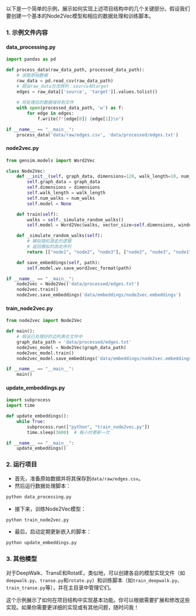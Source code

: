 以下是一个简单的示例，展示如何实现上述项目结构中的几个关键部分。假设我们要创建一个基本的Node2Vec模型和相应的数据处理和训练脚本。

### 1. 示例文件内容

#### data_processing.py

```python
import pandas as pd

def process_data(raw_data_path, processed_data_path):
    # 读取原始数据
    raw_data = pd.read_csv(raw_data_path)
    # 假设raw_data包含两列：source和target
    edges = raw_data[['source', 'target']].values.tolist()
    
    # 将处理后的数据保存到文件
    with open(processed_data_path, 'w') as f:
        for edge in edges:
            f.write(f"{edge[0]} {edge[1]}\n")

if __name__ == "__main__":
    process_data('data/raw/edges.csv', 'data/processed/edges.txt')
```

#### node2vec.py

```python
from gensim.models import Word2Vec

class Node2Vec:
    def __init__(self, graph_data, dimensions=128, walk_length=10, num_walks=100):
        self.graph_data = graph_data
        self.dimensions = dimensions
        self.walk_length = walk_length
        self.num_walks = num_walks
        self.model = None

    def train(self):
        walks = self._simulate_random_walks()
        self.model = Word2Vec(walks, vector_size=self.dimensions, window=5, min_count=1)

    def _simulate_random_walks(self):
        # 模拟随机游走的逻辑
        # 返回模拟的游走序列
        return [["node1", "node2", "node3"], ["node2", "node3", "node1"]]  # 示例

    def save_embeddings(self, path):
        self.model.wv.save_word2vec_format(path)

if __name__ == "__main__":
    node2vec = Node2Vec('data/processed/edges.txt')
    node2vec.train()
    node2vec.save_embeddings('data/embeddings/node2vec.embeddings')
```

#### train_node2vec.py

```python
from node2vec import Node2Vec

def main():
    # 假设已处理好的边列表在文件中
    graph_data_path = 'data/processed/edges.txt'
    node2vec_model = Node2Vec(graph_data_path)
    node2vec_model.train()
    node2vec_model.save_embeddings('data/embeddings/node2vec.embeddings')

if __name__ == "__main__":
    main()
```

#### update_embeddings.py

```python
import subprocess
import time

def update_embeddings():
    while True:
        subprocess.run(["python", "train_node2vec.py"])
        time.sleep(3600)  # 每小时更新一次

if __name__ == "__main__":
    update_embeddings()
```

### 2. 运行项目

- 首先，准备原始数据并将其保存到`data/raw/edges.csv`。
- 然后运行数据处理脚本：

```bash
python data_processing.py
```

- 接下来，训练Node2Vec模型：

```bash
python train_node2vec.py
```

- 最后，启动定期更新嵌入的脚本：

```bash
python update_embeddings.py
```

### 3. 其他模型

对于DeepWalk、TransE和RotatE，类似地，可以创建各自的模型实现文件（如`deepwalk.py`、`transe.py`和`rotate.py`）和训练脚本（如`train_deepwalk.py`、`train_transe.py`等），并在主目录中管理它们。

这个示例展示了如何在项目结构中实现基本功能。你可以根据需要扩展和修改这些实现。如果你需要更详细的实现或有其他问题，随时问我！